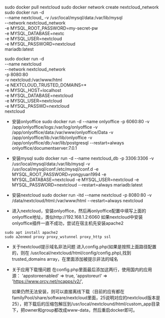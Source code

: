 sudo docker pull nextcloud
sudo docker network create nextcloud_network
sudo docker run -d \
    --name nextcloud_
    -v /usr/local/mysql/data:/var/lib/mysql \
    --network nextcloud_network \
    -e MYSQL_ROOT_PASSWORD=my-secret-pw \
    -e MYSQL_DATABASE=nextc \
    -e MYSQL_USER=nextcloud \
    -e MYSQL_PASSWORD=nextcloud \
    mariadb:latest

sudo docker run -d \
    --name nextcloud \
    --network nextcloud_network \
    -p 8080:80 \
    -v nextcloud:/var/www/html \
    -e NEXTCLOUD_TRUSTED_DOMAINS=* \
    -e MYSQL_HOST=localhost \
    -e MYSQL_DATABASE=nextcloud \
    -e MYSQL_USER=nextcloud \
    -e MYSQL_PASSWD=nextcloud \
    nextcloud

* 安装onlyoffice
sudo docker run -d --name onlyoffice -p 6060:80 -v /app/onlyoffice/logs:/var/log/onlyoffice -v /app/onlyoffice/data:/var/www/onlyoffice/Data -v /app/onlyoffice/lib:/var/lib/onlyoffice -v /app/onlyoffice/db:/var/lib/postgresql --restart=always onlyoffice/documentserver:7.0.1

* 安装mysql
sudo docker run -d --name nextcloud_db -p 3306:3306 -v /usr/local/mysql/data:/var/lib/mysql -v /usr/local/mysql/conf:/etc/mysql/conf.d -e MYSQL_ROOT_PASSWORD=yongyuan1994 -e MYSQL_DATABASE=nextcloud -e MYSQL_USER=nextcloud -e MYSQL_PASSWORD=nextcloud --restart=always mariadb:latest

* 安装nextcloud
sudo docker run -itd --name nextcloud -p 8080:80 -v /data/nextcloud/html:/var/www/html --restart=always nextcloud

* 进入nextcloud，安装onlyoffice，然后再onlyoffice配置中填写上面的onlyoffice地址，类似http://192.168.1.2:6060
如果nextcloud中安装onlyoffice插件一直不成功，尝试在宿主机先安装apache2
```
sudo apt install apache2
sudo a2enmod proxy proxy_wstunnel proxy_http ssl
```

* 关于nextcloud提示域名非法问题
  进入config.php(如果是按照上面路径配置的，则在 /usr/local/nextcloud/html/config/config.php),找到trusted_domains array，在里面添加被提示非法的域名

* 关于应用下载慢问题
  在config.php里面最后添加这两行，使用国内的应用源：
    'appstoreenabled' => true,
  'appstoreurl' => 'https://www.orcy.net/ncapps/v2/',

    如果仍然无法安装，则可以直接离线下载（目前的应有都在familyPool/share/software/nextcloud里面，25说明对应的nextcloud版本是25），把下载后的压缩包解压到/usr/local/nextclound/html/custom_app目录下，把owner和group都改成www-data，然后重启docker即可。